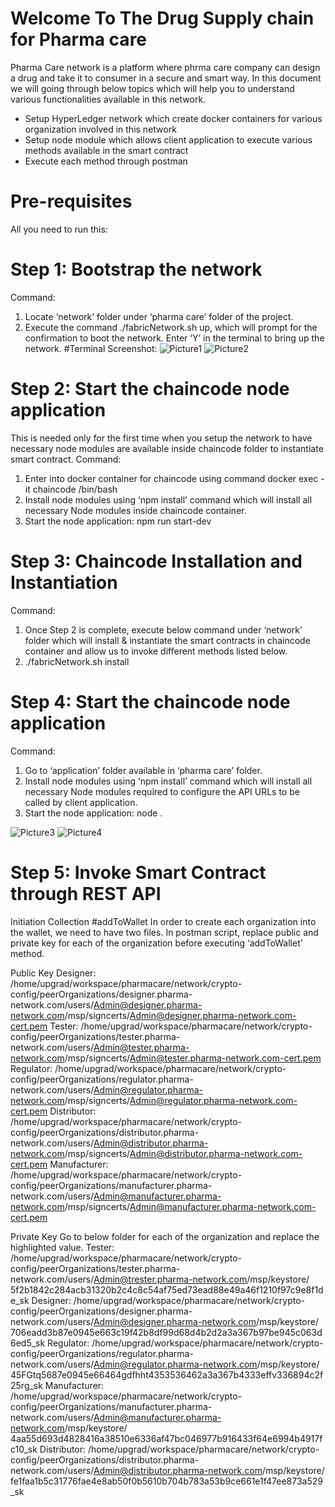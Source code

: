 # Welcome To The Drug Supply chain for Pharma care
Pharma Care network is a platform where phrma care company can design a drug and take it to consumer in a secure and smart way.  In this document we will going through below topics which will help you to understand various functionalities available in this network. 
+	Setup HyperLedger network which create docker containers for various organization involved in this network 
+	Setup node module which allows client application to execute various methods available in the smart contract
+	Execute each method through postman 

# Pre-requisites
All you need to run this:
# Step 1: Bootstrap the network
Command:
1.	Locate ‘network’ folder under ‘pharma care’ folder of the project.
2.	Execute the command ./fabricNetwork.sh up, which will prompt for the confirmation to boot the network. Enter ‘Y’ in the terminal to bring up the network.
#Terminal Screenshot: 
![Picture1](https://user-images.githubusercontent.com/13790209/212477611-01f0331f-58cf-4961-8a05-c1af214449fe.gif)
![Picture2](https://user-images.githubusercontent.com/13790209/212478541-6df9aee2-0964-4bfc-9f30-6fab1c136717.gif)

# Step 2: Start the chaincode node application
This is needed only for the first time when you setup the network to have necessary node modules are available inside chaincode folder to instantiate smart contract.
Command: 
1.	Enter into docker container for chaincode using command docker exec -it chaincode /bin/bash
2.	Install node modules using ‘npm install’ command which will install all necessary Node modules inside chaincode container. 
3.	Start the node application: npm run start-dev

# Step 3: Chaincode Installation and Instantiation
Command: 
1.	Once Step 2 is complete, execute below command under ‘network’ folder which will install & instantiate the smart contracts in chaincode container and allow us to invoke different methods listed below. 
2.	./fabricNetwork.sh install

# Step 4: Start the chaincode node application
Command: 
1.	Go to ‘application’ folder available in ‘pharma care’ folder. 
2.	Install node modules using ‘npm install’ command which will install all necessary Node modules required to configure the API URLs to be called by client application. 
3.	Start the node application: node .

![Picture3](https://user-images.githubusercontent.com/13790209/212479107-6e2cbada-0a74-46ab-aa2c-b20a4fe33c1c.png)
![Picture4](https://user-images.githubusercontent.com/13790209/212479274-1232829e-02ff-4d81-a261-7c98128ea799.png)

# Step 5: Invoke Smart Contract through REST API
Initiation Collection
#addToWallet
In order to create each organization into the wallet, we need to have two files. In postman script, replace public and private key for each of the organization before executing ‘addToWallet’ method. 

Public Key
Designer: /home/upgrad/workspace/pharmacare/network/crypto-config/peerOrganizations/designer.pharma-network.com/users/Admin@designer.pharma-network.com/msp/signcerts/Admin@designer.pharma-network.com-cert.pem
Tester: /home/upgrad/workspace/pharmacare/network/crypto-config/peerOrganizations/tester.pharma-network.com/users/Admin@tester.pharma-network.com/msp/signcerts/Admin@tester.pharma-network.com-cert.pem
Regulator: /home/upgrad/workspace/pharmacare/network/crypto-config/peerOrganizations/regulator.pharma-network.com/users/Admin@regulator.pharma-network.com/msp/signcerts/Admin@regulator.pharma-network.com-cert.pem
Distributor: /home/upgrad/workspace/pharmacare/network/crypto-config/peerOrganizations/distributor.pharma-network.com/users/Admin@distributor.pharma-network.com/msp/signcerts/Admin@distributor.pharma-network.com-cert.pem
Manufacturer: /home/upgrad/workspace/pharmacare/network/crypto-config/peerOrganizations/manufacturer.pharma-network.com/users/Admin@manufacturer.pharma-network.com/msp/signcerts/Admin@manufacturer.pharma-network.com-cert.pem 

Private Key
Go to below folder for each of the organization and replace the highlighted value. 
Tester: /home/upgrad/workspace/pharmacare/network/crypto-config/peerOrganizations/tester.pharma-network.com/users/Admin@trester.pharma-network.com/msp/keystore/ 5f2b1842c284acb31320b2c4c8c54af75ed73ead88e49a46f1210f97c9e8f1de_sk
Designer: /home/upgrad/workspace/pharmacare/network/crypto-config/peerOrganizations/designer.pharma-network.com/users/Admin@designer.pharma-network.com/msp/keystore/ 706eadd3b87e0945e663c19f42b8df99d68d4b2d2a3a367b97be945c063d6ed5_sk
Regulator: /home/upgrad/workspace/pharmacare/network/crypto-config/peerOrganizations/regulator.pharma-network.com/users/Admin@regulator.pharma-network.com/msp/keystore/ 45FGtq5687e0945e66464gdfhht4353536462a3a367b4333effv336894c2f25rg_sk
Manufacturer: /home/upgrad/workspace/pharmacare/network/crypto-config/peerOrganizations/manufacturer.pharma-network.com/users/Admin@manufacturer.pharma-network.com/msp/keystore/ 4aa55d693d4828416a38510e6336af47bc046977b916433f64e6994b4917fc10_sk
Distributor: /home/upgrad/workspace/pharmacare/network/crypto-config/peerOrganizations/distributor.pharma-network.com/users/Admin@distributor.pharma-network.com/msp/keystore/ fe1faa1b5c31776fae4e8ab50f0b5610b704b783a53b9ce661e1f47ee873a529_sk


